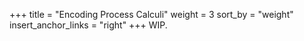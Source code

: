 +++
title = "Encoding Process Calculi"
weight = 3
sort_by = "weight"
insert_anchor_links = "right"
+++
WIP.

